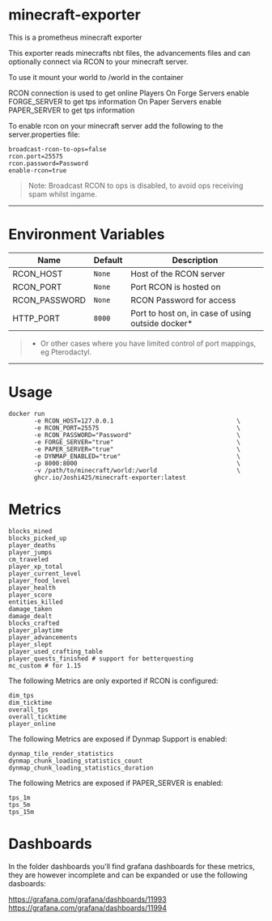 # minecraft-exporter

This is a prometheus minecraft exporter

This exporter reads minecrafts nbt files, the advancements files and can optionally connect via RCON to your minecraft server.

To use it mount your world to /world in the container

RCON connection is used to get online Players
On Forge Servers enable FORGE_SERVER to get tps information
On Paper Servers enable PAPER_SERVER to get tps information

To enable rcon on your minecraft server add the following to the server.properties file:

```
broadcast-rcon-to-ops=false
rcon.port=25575
rcon.password=Password
enable-rcon=true
```

> Note: Broadcast RCON to ops is disabled, to avoid ops receiving spam whilst ingame.

---

# Environment Variables

| Name          | Default | Description                                       |
| ------------- | ------- | ------------------------------------------------- |
| RCON_HOST     | `None`  | Host of the RCON server                           |
| RCON_PORT     | `None`  | Port RCON is hosted on                            |
| RCON_PASSWORD | `None`  | RCON Password for access                          |
| HTTP_PORT     | `8000`  | Port to host on, in case of using outside docker* |

> * Or other cases where you have limited control of port mappings, eg Pterodactyl.

---

# Usage

```
docker run
       -e RCON_HOST=127.0.0.1                                  \
       -e RCON_PORT=25575                                      \
       -e RCON_PASSWORD="Password"                             \
       -e FORGE_SERVER="true"                                  \
       -e PAPER_SERVER="true"                                  \
       -e DYNMAP_ENABLED="true"                                \
       -p 8000:8000                                            \
       -v /path/to/minecraft/world:/world                      \
       ghcr.io/Joshi425/minecraft-exporter:latest
```

# Metrics

```
blocks_mined
blocks_picked_up
player_deaths
player_jumps
cm_traveled
player_xp_total
player_current_level
player_food_level
player_health
player_score
entities_killed
damage_taken
damage_dealt
blocks_crafted
player_playtime
player_advancements
player_slept
player_used_crafting_table
player_quests_finished # support for betterquesting
mc_custom # for 1.15
```

The following Metrics are only exported if RCON is configured:

```
dim_tps
dim_ticktime
overall_tps
overall_ticktime
player_online
```

The following Metrics are exposed if Dynmap Support is enabled:

```
dynmap_tile_render_statistics
dynmap_chunk_loading_statistics_count
dynmap_chunk_loading_statistics_duration
```

The following Metrics are exposed if PAPER_SERVER is enabled:
```
tps_1m
tps_5m
tps_15m

```

# Dashboards

In the folder dashboards you'll find grafana dashboards for these metrics, they are however incomplete and can be expanded
or use the following dasboards:

https://grafana.com/grafana/dashboards/11993
https://grafana.com/grafana/dashboards/11994
